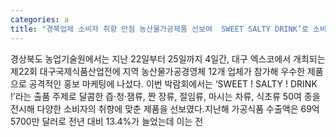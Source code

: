 ```yaml
---
categories: a
title: "경북업체 소비자 취향 만점 농산물가공제품 선보여  SWEET SALTY DRINK’로 소비자 취향 저격"
---
```

경상북도 농업기술원에서는 지난 22일부터 25일까지 4일간, 대구 엑스코에서 개최되는 제22회 대구국제식품산업전에 지역 농산물가공경영체 12개 업체가 참가해 우수한 제품으로 공격적인 홍보 마케팅에 나섰다.									이번 박람회에서는 ‘SWEET ! SALTY ! DRINK !’라는 출품 주제로 달콤한 즙&#8231;청&#8231;잼류, 짠 장류, 절임류, 마시는 차류, 식초류 50여 종을 전시해 다양한 소비자의 취향에 맞춘 제품을 선보였다.지난해 가공식품 수출액은 69억5700만 달러로 전년 대비 13.4%가 늘었는데 이는 전